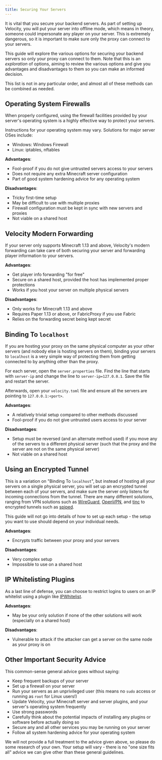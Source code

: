 ```yaml
---
title: Securing Your Servers
---
```


It is vital that you secure your backend servers. As part of setting up Velocity,
you will put your server into offline mode, which means in theory, someone could
impersonate any player on your server. This is extremely dangerous, so it is
important to make sure only the proxy can connect to your servers.

This guide will explore the various options for securing your backend servers so
only your proxy can connect to them. Note that this is an _exploration_ of options,
aiming to review the various options and give you advantages and disadvantages to
them so you can make an informed decision.

This list is not in any particular order, and almost all of these methods can be
combined as needed.

## Operating System Firewalls

When properly configured, using the firewall facilities provided by your server's
operating system is a highly effective way to protect your servers.

Instructions for your operating system may vary. Solutions for major server OSes include:

* Windows: Windows Firewall
* Linux: iptables, nftables

**Advantages**:

* Fool-proof if you do not give untrusted servers access to your servers
* Does not require any extra Minecraft server configuration
* Part of good system hardening advice for any operating system

**Disadvantages**:

* Tricky first-time setup
* May be difficult to use with multiple proxies
* Firewall configuration must be kept in sync with new servers and proxies
* Not viable on a shared host

## Velocity Modern Forwarding

If your server only supports Minecraft 1.13 and above, Velocity's modern forwarding
can take care of both securing your server and forwarding player information to your
servers.

**Advantages**:

* Get player info forwarding "for free"
* Secure on a shared host, provided the host has implemented proper protections
* Works if you host your server on multiple physical servers

**Disadvantages**:

* Only works for Minecraft 1.13 and above
* Requires Paper 1.13 or above, or FabricProxy if you use Fabric
* Relies on the forwarding secret being kept secret

## Binding To `localhost`

If you are hosting your proxy on the same physical computer as your other servers
(and nobody else is hosting servers on them), binding your servers to `localhost`
is a very simple way of protecting them from getting connected to by anything other
than the proxy.

For each server, open the `server.properties` file. Find the line that starts with
`server-ip` and change the line to `server-ip=127.0.0.1`. Save the file and restart
the server.

Afterwards, open your `velocity.toml` file and ensure all the servers are pointing to
`127.0.0.1:<port>`.

**Advantages**:

* A relatively trivial setup compared to other methods discussed
* Fool-proof if you do not give untrusted users access to your server

**Disadvantages**:

* Setup must be reversed (and an alternate method used) if you move any of the
  servers to a different physical server (such that the proxy and the server
  are not on the same physical server)
* Not viable on a shared host

## Using an Encrypted Tunnel

This is a variation on "Binding To `localhost`", but instead of hosting all your
servers on a single physical server, you will set up an encrypted tunnel between
each of your servers, and make sure the server only listens for incoming connections
from the tunnel. There are many different solutions, ranging from VPN solutions
such as [WireGuard](https://www.wireguard.com), [OpenVPN](https://openvpn.net/), and
[tinc](https://www.tinc-vpn.org/) to encrypted tunnels such as [spiped](https://www.tarsnap.com/spiped.html).

This guide will not go into details of how to set up each setup - the setup you want
to use should depend on your individual needs.

**Advantages**:

* Encrypts traffic between your proxy and your servers

**Disadvantages**:

* Very complex setup
* Impossible to use on a shared host

## IP Whitelisting Plugins

As a last line of defense, you can choose to restrict logins to users on an IP whitelist
using a plugin like [IPWhitelist](https://www.spigotmc.org/resources/ipwhitelist.61/).

**Advantages**:

* May be your only solution if none of the other solutions will work
  (especially on a shared host)

**Disadvantages**:

* Vulnerable to attack if the attacker can get a server on the same
  node as your proxy is on

## Other Important Security Advice

This common-sense general advice goes without saying:

* Keep frequent backups of your server
* Set up a firewall on your server
* Run your servers as an unprivileged user (this means no `sudo` access or running as
  `root` for Linux users!)
* Update Velocity, your Minecraft server and server plugins, and your server's operating
  system frequently
* Use strong passwords
* Carefully think about the potential impacts of installing any plugins or software
  before actually doing so
* Secure any and all other services you may be running on your server
* Follow all system hardening advice for your operating system

We will not provide a full treatment to the advice given above, so please do some research
of your own. Your setup will vary - there is no "one size fits all" advice we can give
other than these general guidelines.

